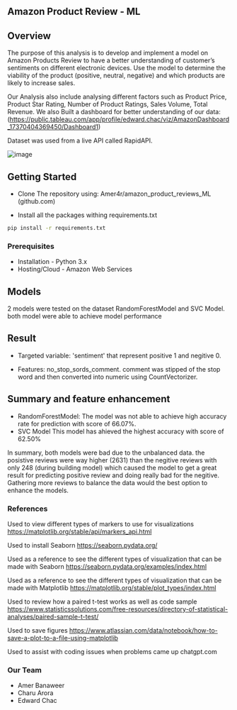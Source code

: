 ## Amazon Product Review - ML

## Overview
The purpose of this analysis is to develop and implement a model on Amazon Products Review to have a better understanding of customer’s sentiments on different electronic devices.
Use the model to determine the viability of the product (positive, neutral, negative) and which products are likely to increase sales.

Our Analysis also include analysing different factors such as Product Price, Product Star Rating, Number of Product Ratings, Sales Volume, Total Revenue.
We also Built a dashboard for better understanding of our data: (https://public.tableau.com/app/profile/edward.chac/viz/AmazonDashboard_17370404369450/Dashboard1)

Dataset was used from a live API called RapidAPI.

![image](https://github.com/Amer4r/amazon_product_reviews_ML/assets/149630812/07404cee-57f1-4a14-87f7-b0a25c2c7488)

## Getting Started
- Clone The repository using:  Amer4r/amazon_product_reviews_ML (github.com)

- Install all the packages withing requirements.txt
```bash
pip install -r requirements.txt
```

### Prerequisites
-  Installation - Python 3.x
- Hosting/Cloud - Amazon Web Services

## Models
2 models were tested on the dataset RandomForestModel and SVC Model. both model were able to achieve model performance

## Result 
- Targeted variable: 'sentiment' that represent positive 1 and negitive 0.

- Features: no_stop_sords_comment. comment was stipped of the stop word and then converted into numeric using CountVectorizer.

## Summary and feature enhancement
- RandomForestModel:
The model was not able to achieve high accuracy rate for prediction with score of 66.07%.
- SVC Model
This model has ahieved the highest accuracy with score of 62.50%

In summary, both models were bad due to the unbalanced data. the posistive reviews were way higher (2631) than the negitive reviews with only 248 (during building model) which caused the model to get a great result for predicting positive review and doing really bad for the negitive.
Gathering more reviews to balance the data would the best option to enhance the models.


### References
Used to view different types of markers to use for visualizations
https://matplotlib.org/stable/api/markers_api.html

Used to install Seaborn
https://seaborn.pydata.org/

Used as a reference to see the different types of visualization that can be made with Seaborn
https://seaborn.pydata.org/examples/index.html

Used as a reference to see the different types of visualization that can be made with Matplotlib
https://matplotlib.org/stable/plot_types/index.html

Used to review how a paired t-test works as well as code sample
https://www.statisticssolutions.com/free-resources/directory-of-statistical-analyses/paired-sample-t-test/

Used to save figures
https://www.atlassian.com/data/notebook/how-to-save-a-plot-to-a-file-using-matplotlib

Used to assist with coding issues when problems came up
chatgpt.com

### Our Team
- Amer Banaweer
- Charu Arora
- Edward Chac

